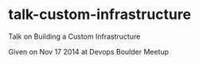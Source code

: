 talk-custom-infrastructure
==========================

Talk on Building a Custom Infrastructure

Given on Nov 17 2014 at Devops Boulder Meetup